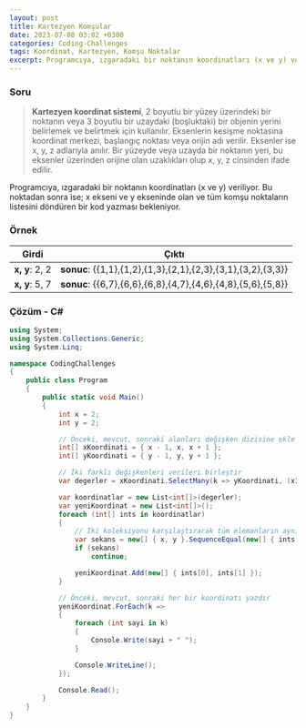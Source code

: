 ```yaml
---
layout: post
title: Kartezyen Komşular
date: 2023-07-08 03:02 +0300
categories: Coding-Challenges
tags: Koordinat, Kartezyen, Komşu Noktalar
excerpt: Programcıya, ızgaradaki bir noktanın koordinatları (x ve y) veriliyor. Bu noktadan sonra ise; x ekseni ve y ekseninde olan ve tüm komşu noktaların listesini döndüren bir kod yazması bekleniyor...
---
```


### Soru

> **Kartezyen koordinat sistemi**, 2 boyutlu bir yüzey üzerindeki bir noktanın veya 3 boyutlu bir uzaydaki (boşluktaki) bir objenin yerini belirlemek ve belirtmek için kullanılır. Eksenlerin kesişme noktasına koordinat merkezi, başlangıç noktası veya orijin adı verilir. Eksenler ise x, y, z adlarıyla anılır. Bir yüzeyde veya uzayda bir noktanın yeri, bu eksenler üzerinden orijine olan uzaklıkları olup x, y, z cinsinden ifade edilir.

Programcıya, ızgaradaki bir noktanın koordinatları (x ve y) veriliyor. Bu noktadan sonra ise; x ekseni ve y ekseninde olan ve tüm komşu noktaların listesini döndüren bir kod yazması bekleniyor.

### Örnek

| Girdi          | Çıktı                                                        |
| -------------- | ------------------------------------------------------------ |
| **x, y**: 2, 2 | **sonuc**: {{1,1},{1,2},{1,3},{2,1},{2,3},{3,1},{3,2},{3,3}} |
| **x, y**: 5, 7 | **sonuc**: {{6,7},{6,6},{6,8},{4,7},{4,6},{4,8},{5,6},{5,8}} |

### Çözüm - C#

```csharp
using System;
using System.Collections.Generic;
using System.Linq;

namespace CodingChallenges
{
    public class Program
    {
        public static void Main()
        {
            int x = 2;
            int y = 2;

            // Önceki, mevcut, sonraki alanları değişken dizisine ekle
            int[] xKoordinati = { x - 1, x, x + 1 };
            int[] yKoordinati = { y - 1, y, y + 1 };

            // İki farklı değişkenleri verileri birleştir
            var degerler = xKoordinati.SelectMany(k => yKoordinati, (x1, y1) => new[] { x1, y1 });

            var koordinatlar = new List<int[]>(degerler);
            var yeniKoordinat = new List<int[]>();
            foreach (int[] ints in koordinatlar)
            {
                // İki koleksiyonu karşılaştırarak tüm elemanların aynı dizilimde olduğuna bak
                var sekans = new[] { x, y }.SequenceEqual(new[] { ints[0], ints[1] });
                if (sekans)
                    continue;

                yeniKoordinat.Add(new[] { ints[0], ints[1] });
            }

            // Önceki, mevcut, sonraki her bir koordinatı yazdır
            yeniKoordinat.ForEach(k =>
            {
                foreach (int sayi in k)
                {
                    Console.Write(sayi + " ");
                }

                Console.WriteLine();
            });

            Console.Read();
        }
    }
}
```
